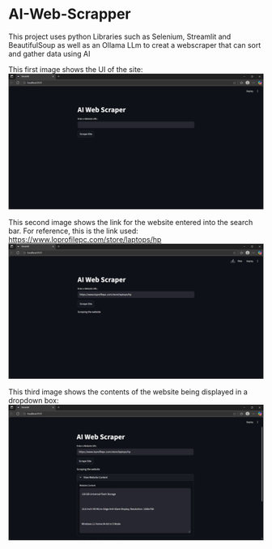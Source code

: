 # AI-Web-Scrapper
This project uses python Libraries such as Selenium, Streamlit and BeautifulSoup as well as an Ollama LLm to creat a webscraper that can sort and gather data using AI

This first image shows the UI of the site:
![image alt](https://github.com/varune9329/AI-Web-Scrapper/blob/31d697f6b549eb230c3ad456c6d2200b283331cc/Screenshot%202025-10-07%20140345.png)


This second image shows the link for the website entered into the search bar. For reference, this is the link used: https://www.loprofilepc.com/store/laptops/hp
![image alt](https://github.com/varune9329/AI-Web-Scrapper/blob/598bfe6af6af6776a334ec0b82035843e7584e1f/Screenshot%202025-10-07%20140501.png)


This third image shows the contents of the website being displayed in a dropdown box:
![image alt](https://github.com/varune9329/AI-Web-Scrapper/blob/2cf87f4f849228492be44bce9b51fb3a50f44a9b/Screenshot%202025-10-07%20140550.png)
